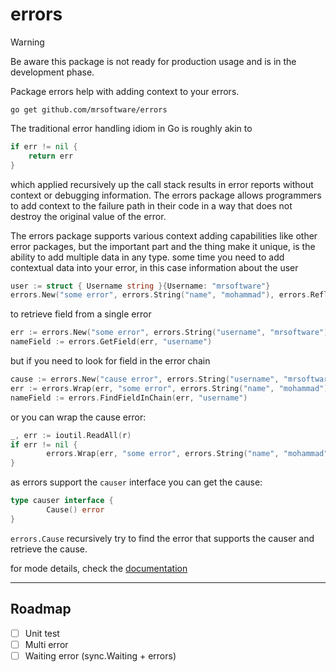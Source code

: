 # errors
> [!WARNING]  
> Be aware this package is not ready for production usage and is in the development phase.

Package errors help with adding context to your errors.

```shell
go get github.com/mrsoftware/errors
```

The traditional error handling idiom in Go is roughly akin to
```go
if err != nil {
    return err
}
```

which applied recursively up the call stack results in error reports without context or debugging information. 
The errors package allows programmers to add context to the failure path in their code in a way that does not destroy the original value of the error.

The errors package supports various context adding capabilities like other error packages,
but the important part and the thing make it unique, is the ability to add multiple data in any type.
some time you need to add contextual data into your error, in this case information about the user
```go
user := struct { Username string }{Username: "mrsoftware"}
errors.New("some error", errors.String("name", "mohammad"), errors.Reflect("user", user))
```

to retrieve field from a single error
```go
err := errors.New("some error", errors.String("username", "mrsoftware"))
nameField := errors.GetField(err, "username")
```

but if you need to look for field in the error chain
```go
cause := errors.New("cause error", errors.String("username", "mrsoftware"))
err := errors.Wrap(err, "some error", errors.String("name", "mohammad"))
nameField := errors.FindFieldInChain(err, "username")
```

or you can wrap the cause error:

```go
_, err := ioutil.ReadAll(r)
if err != nil {
        errors.Wrap(err, "some error", errors.String("name", "mohammad"))
}
```

as errors support the `causer` interface you can get the cause:

```go
type causer interface {
        Cause() error
}
```

`errors.Cause` recursively try to find the error that supports the causer and retrieve the cause.

for mode details, check the [documentation](https://godoc.org/github.com/mrsoftware/errors)


----
## Roadmap
- [ ] Unit test
- [ ] Multi error
- [ ] Waiting error (sync.Waiting + errors)